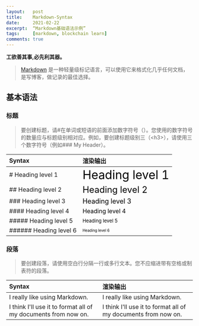 ```yaml
---
layout:   post
title:    Markdown-Syntax
date:     2021-02-22
excerpt:  “Markdown基础语法示例”
tags:     [markdown, blockchain learn]
comments: true
---
```


**工欲善其事,必先利其器。**  
> [Markdown](http://markdown.p2hp.com/) 是一种轻量级标记语言，可以使用它来格式化几乎任何文档，是写博客，做记录的最佳选择。

## 基本语法

### 标题

>要创建标题，请#在单词或短语的前面添加数字符号（）。您使用的数字符号的数量应与标题级别相对应。例如，要创建标题级别三（\<h3>），请使用三个数字符号（例如### My Header）。

| Syntax | 渲染输出 |
| :------ | :------- |
| # Heading level 1 | <font color=Black size=6>Heading level 1</font> |
| ## Heading level 2 | <font color=Black size=5>Heading level 2</font> |
| ### Heading level 3 | <font color=Black size=4>Heading level 3</font> |
| #### Heading level 4 | <font color=Black size=3>Heading level 4</font> |
| ##### Heading level 5 | <font color=Black size=2>Heading level 5</font> |
| ###### Heading level 6 | <font color=Black size=1>Heading level 6</font> |

### 段落

>要创建段落，请使用空白行分隔一行或多行文本。您不应缩进带有空格或制表符的段落。

| Syntax | 渲染输出 |
| :------ | :------- |
| I really like using Markdown. | I really like using Markdown. |
| I think I'll use it to format all of my documents from now on. | I think I'll use it to format all of my documents from now on. |

